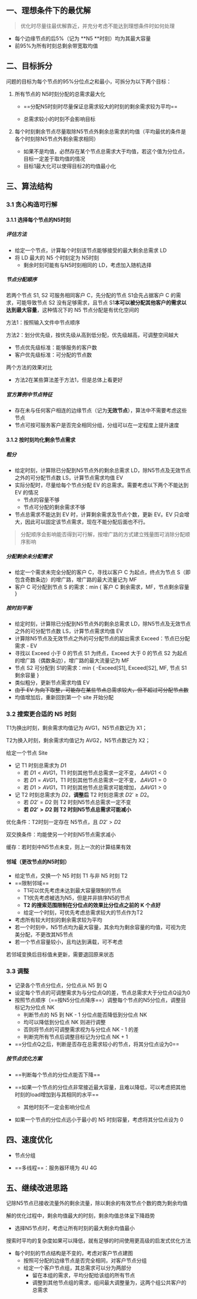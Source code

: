 ## 一、理想条件下的最优解

> 优化时尽量往最优解靠近，并充分考虑不能达到理想条件时如何处理

- 每个边缘节点的后5%（记为 **N5 **时刻）均为其最大容量
- 前95%为所有时刻总剩余带宽取均值



## 二、目标拆分

问题的目标为每个节点的95%分位点之和最小，可拆分为以下两个目标：

1. 所有节点的 N5时刻分配的总需求最大化

   - ==分配N5时刻时尽量保证总需求较大的时刻的剩余需求较为平均==

   - 总需求较小的时刻不会影响目标

2. 每个时刻剩余节点尽量取除N5节点外剩余总需求的均值（平均最优的条件是各个时刻除N5节点外剩余需求相同）

   - 如果不是均值，必然存在某个节点总需求大于均值，若这个值为分位点，目标一定差于取均值的情况
   - 目标1最大化可以使得目标2的均值最小化



## 三、算法结构

### 3.1 贪心构造可行解

#### 3.1.1 选择每个节点的N5时刻

##### 评估方法

- 给定一个节点，计算每个时刻该节点能够接受的最大剩余总需求 LD
- 将 LD 最大的 N5 个时刻定为 N5时刻
  - 剩余时刻可能有与N5时刻相同的 LD，考虑加入随机选择

##### 节点分配顺序

若两个节点 S1, S2 可服务相同客户 C，先分配的节点 S1会先占据客户 C 的需求，可能导致节点 S2 没有足够需求，且节点 S1**本可以被分配其他客户的需求以达到最大容量**，这种情况下的 N5 节点分配是有优化空间的



方法1：按照输入文件中节点顺序

方法2：划分优先级，按优先级从高到低分配，优先级越高，可调整空间越大

- 节点优先级标准：能够服务的客户数
- 客户优先级标准：可分配的节点数

两个方法的效果对比

- 方法2在某些算法差于方法1，但是总体上看更好

##### 官方算例中节点特征

- 存在未与任何客户相连的边缘节点（记为**无效节点**），算法中不需要考虑这些节点
- 节点可按可服务客户是否完全相同分组，分组可以在一定程度上提升速度

#### 3.1.2 按时刻均化剩余节点需求

##### 粗分

- 给定时刻，计算除已分配到N5节点外的剩余总需求 LD，除N5节点及无效节点之外的可分配节点数 LS，计算节点需求均值 EV
- 实际分配时，尽量给每个节点分配 EV 的总需求。需要考虑以下两个不能达到 EV 的情况
  - 节点的容量不够
  - 节点可分配的剩余需求不够
- 节点总需求不能达到 EV 时，计算剩余需求及节点个数，更新 EV。EV 只会增大，因此可以固定该节点需求，现在不能分配后面也不行。

> 分配顺序会影响能否得到可行解，按增广路的方式建立残量图可消除分配顺序影响

##### 分配剩余未分配需求

- 给定一个需求未完全分配的客户 C，寻找以客户 C 为起点，终点为节点 S（即包含奇数条边）的增广路，增广路的最大流量记为 MF
- 客户 C 可分配到节点 S 的需求：min { 客户 C 剩余需求，MF，节点剩余容量 }

##### 按时刻平衡

- 给定时刻，计算除已分配到N5节点外的剩余总需求 LD，除N5节点及无效节点之外的可分配节点数 LS，计算节点需求均值 EV
- 计算除N5节点及无效节点之外的可分配节点的超出需求 Exceed：节点已分配需求 - EV
- 寻找以 Exceed 小于 0 的节点 S1 为终点，Exceed 大于 0 的节点 S2 为起点的增广路（偶数条边），增广路的最大流量记为 MF
- 节点 S2 可分配到 S1的需求：min { -Exceed[S1], Exceed[S2], MF,  节点 S1剩余容量 }
- 类似粗分，更新节点需求均值 EV
- ~~由于 EV 为向下取整，可能存在某些节点总需求较大，但不超过可分配节点数~~
- 均值增加后，重新回到第一个 site 开始分配



### 3.2 搜索更合适的 N5 时刻

T1为换出时刻，剩余需求均值记为 AVG1，N5节点数记为 X1；

T2为换入时刻，剩余需求均值记为 AVG2，N5节点数记为 X2；

给定一个节点 Site

- 记 T1 时刻总需求为 $D1$
  - 若 $D1 < AVG1$，T1 时刻其他节点总需求一定不变， $\Delta AVG1 < 0$
  - 若 $D1 = AVG1$，T1 时刻其他节点总需求一定不变， $\Delta AVG1 = 0$
  - 若 $D1 > AVG1$，T1 时刻其他节点总需求可能增加， $\Delta AVG1 > 0$
- 记 T2 时刻总需求为 $D2$，**调整后** T2 时刻总需求  $D2' \geq D2$。
  - 若 $D2' = D2$  则 T2 时刻N5节点总需求一定不变
  - **若 $D2' > D2$  则 T2 时刻N5节点总需求可能减小**

优化条件：T2时刻一定存在 N5节点，且 $D2' > D2$

双交换条件：均能使另一个时刻N5节点需求减小

缓存：若时刻中N5节点未变，则上一次的计算结果有效

#### 邻域（更改节点的N5时刻）

- 给定节点，交换一个 N5 时刻 T1 与非 N5 时刻 T2
- ==限制邻域==
  - T1可以优先考虑未达到最大容量限制的节点
  - T1优先考虑被选为N5，但是并非排序N5的节点
  - **T2 的搜索范围限制在分位点的效果比分位点之前的 K 个点好**
  - 给定一个时刻，可优先考虑总需求较大的节点作为T2
- 考虑所有较大时刻的剩余需求较为平均
- 若一个时刻中，N5节点均为最大容量，其余均为剩余容量的均值，可视为完美分配，不更改其N5节点
- 若一个节点容量较小，且均达到满载，可不考虑

若邻域变换后目标值未更新，需要退回原来状态



### 3.3 调整

- 记录各个节点分位点，分位点从 N5 到 Q
- 设定每个节点的可调整需求为与分位点Q的差，节点总需求大于分位点Q设为0
- 按照节点顺序（==按N5分位点降序==）调整每个节点的N5分位点，调整目标记为分位点 NK
  -  判断节点的 N5 到 NK - 1 分位点能否降低到分位点 NK
    - 均可以降低到分位点  NK 则进行调整
    - 否则将节点的可调整需求视为与分位点 NK - 1 的差
  - 判断完所有节点后调整目标记为分位点 NK + 1
- ==分位点Q之后，判断是否存在总需求较小的节点，将其分位点设为0==

##### 按节点优化方案

- ==判断每个节点的分位点能否下降==

- ==如果一个节点的分位点非常接近最大容量，且难以降低，可以考虑把其他时刻的load增加到与其相同的水平==
  - 其他时刻不一定会影响分位点
- 如果一个节点的分位点远小于最小的 N5 时刻容量，考虑将其分位点设为 0

## 四、速度优化

- 节点分组

- ==多线程==：服务器环境为 4U 4G



## 五、继续改进思路

记除N5节点已接收流量外的剩余流量，除以剩余的有效节点个数的商为剩余均值

解的优化过程中，剩余均值最大的时刻，剩余均值总体呈下降趋势

- 选择N5节点时，考虑让所有时刻的最大剩余均值最小



搜索时平均的复杂度如果可以降低，就有足够的时间使用更高级的启发式优化方法

- 每个时刻的节点结构是不变的，考虑对客户节点建图
  - 按照可分配的边缘节点是否完全相同，对客户节点分组
  - 给定一个客户节点组，其总需求可以分为两部分
    - 留在本组的需求，平均分配给该组的所有节点
    - 调整到其他节点组的需求，组间最大调整量为，这两个组公共客户的总需求



